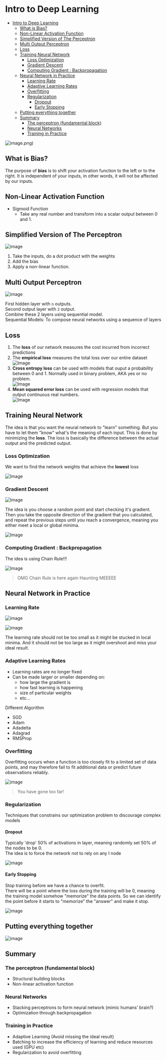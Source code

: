 # Intro to Deep Learning

- [Intro to Deep Learning](#intro-to-deep-learning)
  - [What is Bias?](#what-is-bias)
  - [Non-Linear Activation Function](#non-linear-activation-function)
  - [Simplified Version of The Perceptron](#simplified-version-of-the-perceptron)
  - [Multi Output Perceptron](#multi-output-perceptron)
  - [Loss](#loss)
  - [Training Neural Network](#training-neural-network)
    - [Loss Optimization](#loss-optimization)
    - [Gradient Descent](#gradient-descent)
    - [Computing Gradient : Backpropagation](#computing-gradient--backpropagation)
  - [Neural Network in Practice](#neural-network-in-practice)
    - [Learning Rate](#learning-rate)
    - [Adaptive Learning Rates](#adaptive-learning-rates)
    - [Overfitting](#overfitting)
    - [Regularization](#regularization)
      - [Dropout](#dropout)
      - [Early Stopping](#early-stopping)
  - [Putting everything together](#putting-everything-together)
  - [Summary](#summary)
    - [The perceptron (fundamental block)](#the-perceptron-fundamental-block)
    - [Neural Networks](#neural-networks)
    - [Training in Practice](#training-in-practice)

![image](Image/Perceptron.png).png)

## What is Bias?

The purpose of **bias** is to shift your activation function to the left or to the right. It is independent of your inputs, in other words, it will not be affected by our inputs.

## Non-Linear Activation Function

- Sigmoid Function
  - Take any real number and transform into a scalar output between 0 and 1.

## Simplified Version of The Perceptron

![image](Image/SimplifiedPerceptron.png)

1. Take the inputs, do a dot product with the weights
2. Add the bias
3. Apply a non-linear function.

## Multi Output Perceptron
![image](Image/multiOutputPerceptron.png)

First hidden layer with `n` outputs.  
Second output layer with `2` output.  
Combine these 2 layers using sequential model.  
Sequential Models: To compose neural networks using a sequence of layers  

## Loss

1. The **loss** of our network measures the cost incurred from incorrect predictions  
2. The **empirical loss** measures the total loss over our entire dataset  
![Image](Image/Loss.png)
3. **Cross entropy loss** can be used with models that ouput a probability between 0 and 1. Normally used in binary problem, AKA yes or no problem.  
![Image](Image/BinaryLoss.png)
4. **Mean squared error loss** can be used with regression models that output continuous real numbers.  
![Image](Image/MeanSquaredError.png)

## Training Neural Network

The idea is that you want the neural network to "learn" something. But you have to let them "know" what's the meaning of each input. This is done by minimizing the **loss**. The loss is basically the difference between the actual output and the predicted output.

### Loss Optimization

We want to find the network weights that achieve the **lowest** loss

![Image](Image/LossOptimization.png)

### Gradient Descent

![Image](Image/GradientDescent.png)

The idea is you choose a random point and start checking it's gradient. Then you take the opposite direction of the gradient that you calculated, and repeat the previous steps until you reach a convergence, meaning you either meet a local or global minima.  

![Image](Image/GradientDescentCode.png)

### Computing Gradient : Backpropagation

The idea is using Chain Rule!!!

![Image](Image/Backpropagation.png)

> OMG Chain Rule is here again Haunting MEEEEE

## Neural Network in Practice

### Learning Rate

![image](Image/LearningRate.png)

![image](Image/LearningRate_1.png)

The learning rate should not be too small as it might be stucked in local minima. And it should not be too large as it might overshoot and miss your ideal result.

### Adaptive Learning Rates

- Learning rates are no longer fixed
- Can be made larger or smaller depending on:
  - how large the gradient is
  - how fast learning is happening
  - size of particular weights
  - etc...

Different Algorithm

- SGD
- Adam
- Adadelta
- Adagrad
- RMSProp

### Overfitting

Overfitting occurs when a function is too closely fit to a limited set of data points, and may therefore fail to fit additional data or predict future observations reliably.

![image](Image/Overfitting.png)

> You have gone too far!

### Regularization

Techniques that constrains our optimization problem to discourage complex models

#### Dropout

Typically 'drop' 50% of activations in layer, meaning randomly set 50% of the nodes to be 0.  
The idea is to force the network not to rely on any I node

![image](Image/Dropout.png)

#### Early Stopping

Stop training before we have a chance to overfit.  
There will be a point where the loss during the training will be 0, meaning the training model somehow "memorize" the data points. So we can identify the point before it starts to "memorize" the "answer" and make it stop.

![image](Image/EarlyStopping.png)

## Putting everything together

![image](Image/OverallCode.png)

## Summary

### The perceptron (fundamental block)

- Structural building blocks
- Non-linear activation function

### Neural Networks

- Stacking perceptrons to form neural network (mimic humans' brain?)
- Optimization through backpropagation

### Training in Practice

- Adaptive Learning (Avoid missing the ideal result)
- Batching to increase the efficiency of learning and reduce resources used (GPU etc)
- Regularization to avoid overfitting